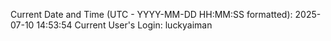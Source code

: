Current Date and Time (UTC - YYYY-MM-DD HH:MM:SS formatted): 2025-07-10 14:53:54
Current User's Login: luckyaiman
